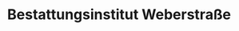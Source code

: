 ---
title: "Bestattungsinstitut Weberstraße"
url: /greiz/bestattungsinstitut-weberstrasse-weberstrasse/
shop: Bestattungen
---